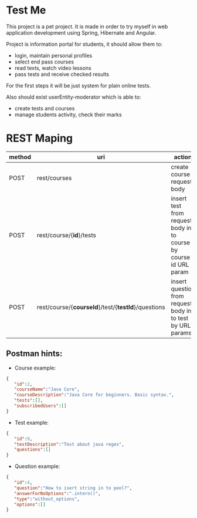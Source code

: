 Test Me
======
This project is a pet project. It is made in order to try myself in web application 
development using Spring, Hibernate and Angular.

Project is information portal for students, it should allow them to:

* login, maintain personal profiles
* select end pass courses
* read texts, watch video lessons
* pass tests and receive checked results

For the first steps it will be just system for plain online tests.

Also should exist userEntity-moderator which is able to:
* create tests and courses
* manage students activity, check their marks

REST Maping
======
method|uri|action
------|------------------------|------
POST | rest/courses| create course request body
POST | rest/course/{**id**}/tests| insert test from request body in to course by course id URL param
POST | rest/course/{**courseId**}/test/{**testId**}/questions| insert question from request body in to test by URL params


Postman hints:
---
* Course example:
```json
{  
   "id":2,
   "courseName":"Java Core",
   "courseDescription":"Java Core for beginners. Basic syntax.",
   "tests":[],
   "subscribedUsers":[]
}
```
* Test example:
```json
{  
   "id":9,
   "testDescription":"Test about java regex",
   "questions":[]
}
```
* Question example:
```json
{  
   "id":4,
   "question":"How to isert string in to pool?",
   "answerForNoOptions":".intern()",
   "type":"without_options",
   "options":[]
}
```


